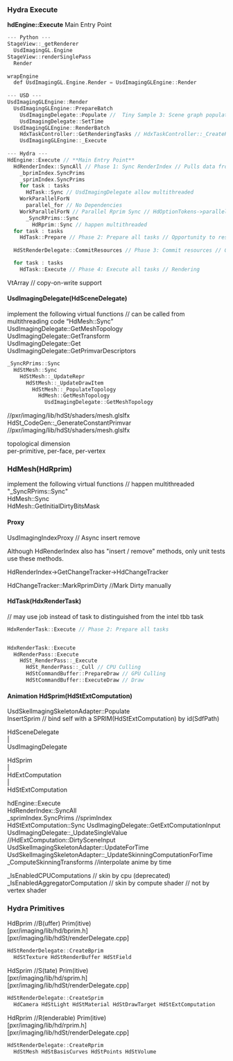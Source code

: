 ### Hydra Execute

**hdEngine::Execute** Main Entry Point
```cxx
--- Python ---  
StageView::_getRenderer  
  UsdImagingGL.Engine
StageView::renderSinglePass  
  Render  
  
wrapEngine  
  def UsdImagingGL.Engine.Render = UsdImagingGLEngine::Render  
     
--- USD ---  
UsdImagingGLEngine::Render
  UsdImagingGLEngine::PrepareBatch
    UsdImagingDelegate::Populate //  Tiny Sample 3: Scene graph population
    UsdImagingDelegate::SetTime
  UsdImagingGLEngine::RenderBatch
    HdxTaskController::GetRenderingTasks // HdxTaskController::_CreateRenderGraph // A Tiny Sample 2: Create your task graph
    UsdImagingGLEngine::_Execute  
   
--- Hydra ---  
HdEngine::Execute // **Main Entry Point**
  HdRenderIndex::SyncAll // Phase 1: Sync RenderIndex // Pulls data from the scene graph
    _bprimIndex.SyncPrims
    _sprimIndex.SyncPrims
    for task : tasks
      HdTask::Sync // UsdImagingDelegate allow multithreaded 
    WorkParallelForN   
      parallel_for // No Dependencies    
    WorkParallelForN // Parallel Rprim Sync // HdOptionTokens->parallelRprimSync  
      _SyncRPrims::Sync
        HdRprim::Sync // happen multithreaded
  for task : tasks 
    HdTask::Prepare // Phase 2: Prepare all tasks // Opportunity to resolve prim dependencies since sync has run for all prims // Dependencies -> Not parallel ? 
   
  HdStRenderDelegate::CommitResources // Phase 3: Commit resources // Opportunity to submit to the GPU for instance  

  for task : tasks 
    HdTask::Execute // Phase 4: Execute all tasks // Rendering    
```

VtArray // copy-on-write support  


#### UsdImagingDelegate(HdSceneDelegate)   
implement the following virtual functions // can be called from multithreading code “HdMesh::Sync”     
UsdImagingDelegate::GetMeshTopology  
UsdImagingDelegate::GetTransform  
UsdImagingDelegate::Get  
UsdImagingDelegate::GetPrimvarDescriptors  

```cxx
_SyncRPrims::Sync
  HdStMesh::Sync  
    HdStMesh::_UpdateRepr
      HdStMesh::_UpdateDrawItem
        HdStMesh::_PopulateTopology
          HdMesh::GetMeshTopology
            UsdImagingDelegate::GetMeshTopology
```

//pxr/imaging/lib/hdSt/shaders/mesh.glslfx  
HdSt_CodeGen::_GenerateConstantPrimvar //pxr/imaging/lib/hdSt/shaders/mesh.glslfx  
  
topological dimension  
per-primitive, per-face, per-vertex  

### HdMesh(HdRprim)  
implement the following virtual functions // happen multithreaded "_SyncRPrims::Sync"   
HdMesh::Sync  
HdMesh::GetInitialDirtyBitsMask  
  
#### Proxy  
  
UsdImagingIndexProxy // Async insert remove  
  
Although HdRenderIndex also has "insert / remove" methods, only unit tests use these methods.  

HdRenderIndex->GetChangeTracker->HdChangeTracker  

HdChangeTracker::MarkRprimDirty //Mark Dirty manually  

#### HdTask(HdxRenderTask) 
// may use job instead of task to distinguished from the intel tbb task

```cxx
HdxRenderTask::Execute // Phase 2: Prepare all tasks


HdxRenderTask::Execute  
  HdRenderPass::Execute  
    HdSt_RenderPass::_Execute 
      HdSt_RenderPass::_Cull // CPU Culling
      HdStCommandBuffer::PrepareDraw // GPU Culling
      HdStCommandBuffer::ExecuteDraw // Draw
```
  
#### Animation HdSprim(HdStExtComputation)  
  
UsdSkelImagingSkeletonAdapter::Populate  
  InsertSprim // bind self with a SPRIM(HdStExtComputation) by id(SdfPath)    

HdSceneDelegate  
  |  
UsdImagingDelegate  
   
HdSprim    
  |   
HdExtComputation     
  |   
HdStExtComputation    
   
hdEngine::Execute    
  HdRenderIndex::SyncAll   
    _sprimIndex.SyncPrims //sprimIndex   
      HdStExtComputation::Sync
        UsdImagingDelegate::GetExtComputationInput    
          UsdImagingDelegate::_UpdateSingleValue  //HdExtComputation::DirtySceneInput  
            UsdSkelImagingSkeletonAdapter::UpdateForTime  
              UsdSkelImagingSkeletonAdapter::_UpdateSkinningComputationForTime  
              _ComputeSkinningTransforms //interpolate anime by time  
                            
_IsEnabledCPUComputations // skin by cpu (deprecated)  
_IsEnabledAggregatorComputation // skin by compute shader // not by vertex shader  

### Hydra Primitives    
   
HdBprim //B(uffer) Prim(itive)     
\[pxr/imaging/lib/hd/bprim.h\]       
\[pxr/imaging/lib/hdSt/renderDelegate.cpp\]  
```c++
HdStRenderDelegate::CreateBprim  
  HdStTexture HdStRenderBuffer HdStField  
```  
   
HdSprim //S(tate) Prim(itive)     
\[pxr/imaging/lib/hd/sprim.h\]    
\[pxr/imaging/lib/hdSt/renderDelegate.cpp\]  
```C++
HdStRenderDelegate::CreateSprim  
  HdCamera HdStLight HdStMaterial HdStDrawTarget HdStExtComputation  
```  

HdRprim //R(enderable) Prim(itive)  
\[pxr/imaging/lib/hd/rprim.h\]   
\[pxr/imaging/lib/hdSt/renderDelegate.cpp\]  
```c++
HdStRenderDelegate::CreateRprim
  HdStMesh HdStBasisCurves HdStPoints HdStVolume       
```
                   

